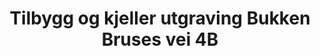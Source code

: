 ---
layout: post
title: "Tilbygg og kjeller utgraving Bukken Bruses vei 4B"

cardImg: {
	lg: "assets/img/posts/2017-10-17-tilbygg-kjeller-bukken-bruses-vei-4b/035_lg.jpg",
	md: "assets/img/posts/2017-10-17-tilbygg-kjeller-bukken-bruses-vei-4b/035_md.jpg",
	sm: "assets/img/posts/2017-10-17-tilbygg-kjeller-bukken-bruses-vei-4b/035_sm.jpg"
}
images: [
    {
        lg: "assets/img/posts/2017-10-17-tilbygg-kjeller-bukken-bruses-vei-4b/001_lg.jpg",
		md: "assets/img/posts/2017-10-17-tilbygg-kjeller-bukken-bruses-vei-4b/001_md.jpg",
		sm: "assets/img/posts/2017-10-17-tilbygg-kjeller-bukken-bruses-vei-4b/001_sm.jpg"
    },{
        lg: "assets/img/posts/2017-10-17-tilbygg-kjeller-bukken-bruses-vei-4b/002_lg.jpg",
        md: "assets/img/posts/2017-10-17-tilbygg-kjeller-bukken-bruses-vei-4b/002_md.jpg",
		sm: "assets/img/posts/2017-10-17-tilbygg-kjeller-bukken-bruses-vei-4b/002_sm.jpg"
    },{
        lg: "assets/img/posts/2017-10-17-tilbygg-kjeller-bukken-bruses-vei-4b/003_lg.jpg",
        md: "assets/img/posts/2017-10-17-tilbygg-kjeller-bukken-bruses-vei-4b/003_md.jpg",
		sm: "assets/img/posts/2017-10-17-tilbygg-kjeller-bukken-bruses-vei-4b/003_sm.jpg"
    },{
        lg: "assets/img/posts/2017-10-17-tilbygg-kjeller-bukken-bruses-vei-4b/004_lg.jpg",
        md: "assets/img/posts/2017-10-17-tilbygg-kjeller-bukken-bruses-vei-4b/004_md.jpg",
		sm: "assets/img/posts/2017-10-17-tilbygg-kjeller-bukken-bruses-vei-4b/004_sm.jpg"
    },{
        lg: "assets/img/posts/2017-10-17-tilbygg-kjeller-bukken-bruses-vei-4b/005_lg.jpg",
        md: "assets/img/posts/2017-10-17-tilbygg-kjeller-bukken-bruses-vei-4b/005_md.jpg",
		sm: "assets/img/posts/2017-10-17-tilbygg-kjeller-bukken-bruses-vei-4b/005_sm.jpg"
    },{
        lg: "assets/img/posts/2017-10-17-tilbygg-kjeller-bukken-bruses-vei-4b/006_lg.jpg",
        md: "assets/img/posts/2017-10-17-tilbygg-kjeller-bukken-bruses-vei-4b/006_md.jpg",
		sm: "assets/img/posts/2017-10-17-tilbygg-kjeller-bukken-bruses-vei-4b/006_sm.jpg"
    },{
        lg: "assets/img/posts/2017-10-17-tilbygg-kjeller-bukken-bruses-vei-4b/007_lg.jpg",
        md: "assets/img/posts/2017-10-17-tilbygg-kjeller-bukken-bruses-vei-4b/007_md.jpg",
		sm: "assets/img/posts/2017-10-17-tilbygg-kjeller-bukken-bruses-vei-4b/007_sm.jpg"
    },{
        lg: "assets/img/posts/2017-10-17-tilbygg-kjeller-bukken-bruses-vei-4b/008_lg.jpg",
        md: "assets/img/posts/2017-10-17-tilbygg-kjeller-bukken-bruses-vei-4b/008_md.jpg",
		sm: "assets/img/posts/2017-10-17-tilbygg-kjeller-bukken-bruses-vei-4b/008_sm.jpg"
    },{
        lg: "assets/img/posts/2017-10-17-tilbygg-kjeller-bukken-bruses-vei-4b/009_lg.jpg",
        md: "assets/img/posts/2017-10-17-tilbygg-kjeller-bukken-bruses-vei-4b/009_md.jpg",
		sm: "assets/img/posts/2017-10-17-tilbygg-kjeller-bukken-bruses-vei-4b/009_sm.jpg"
    },{
        lg: "assets/img/posts/2017-10-17-tilbygg-kjeller-bukken-bruses-vei-4b/010_lg.jpg",
        md: "assets/img/posts/2017-10-17-tilbygg-kjeller-bukken-bruses-vei-4b/010_md.jpg",
		sm: "assets/img/posts/2017-10-17-tilbygg-kjeller-bukken-bruses-vei-4b/010_sm.jpg"
    },{
        lg: "assets/img/posts/2017-10-17-tilbygg-kjeller-bukken-bruses-vei-4b/011_lg.jpg",
        md: "assets/img/posts/2017-10-17-tilbygg-kjeller-bukken-bruses-vei-4b/011_md.jpg",
		sm: "assets/img/posts/2017-10-17-tilbygg-kjeller-bukken-bruses-vei-4b/011_sm.jpg"
    },{
        lg: "assets/img/posts/2017-10-17-tilbygg-kjeller-bukken-bruses-vei-4b/012_lg.jpg",
        md: "assets/img/posts/2017-10-17-tilbygg-kjeller-bukken-bruses-vei-4b/012_md.jpg",
		sm: "assets/img/posts/2017-10-17-tilbygg-kjeller-bukken-bruses-vei-4b/012_sm.jpg"
    },{
        lg: "assets/img/posts/2017-10-17-tilbygg-kjeller-bukken-bruses-vei-4b/013_lg.jpg",
        md: "assets/img/posts/2017-10-17-tilbygg-kjeller-bukken-bruses-vei-4b/013_md.jpg",
		sm: "assets/img/posts/2017-10-17-tilbygg-kjeller-bukken-bruses-vei-4b/013_sm.jpg"
    },{
        lg: "assets/img/posts/2017-10-17-tilbygg-kjeller-bukken-bruses-vei-4b/014_lg.jpg",
        md: "assets/img/posts/2017-10-17-tilbygg-kjeller-bukken-bruses-vei-4b/014_md.jpg",
		sm: "assets/img/posts/2017-10-17-tilbygg-kjeller-bukken-bruses-vei-4b/014_sm.jpg"
    },{
        lg: "assets/img/posts/2017-10-17-tilbygg-kjeller-bukken-bruses-vei-4b/015_lg.jpg",
        md: "assets/img/posts/2017-10-17-tilbygg-kjeller-bukken-bruses-vei-4b/015_md.jpg",
		sm: "assets/img/posts/2017-10-17-tilbygg-kjeller-bukken-bruses-vei-4b/015_sm.jpg"
    },{
        lg: "assets/img/posts/2017-10-17-tilbygg-kjeller-bukken-bruses-vei-4b/016_lg.jpg",
        md: "assets/img/posts/2017-10-17-tilbygg-kjeller-bukken-bruses-vei-4b/016_md.jpg",
		sm: "assets/img/posts/2017-10-17-tilbygg-kjeller-bukken-bruses-vei-4b/016_sm.jpg"
    },{
        lg: "assets/img/posts/2017-10-17-tilbygg-kjeller-bukken-bruses-vei-4b/017_lg.jpg",
        md: "assets/img/posts/2017-10-17-tilbygg-kjeller-bukken-bruses-vei-4b/017_md.jpg",
		sm: "assets/img/posts/2017-10-17-tilbygg-kjeller-bukken-bruses-vei-4b/017_sm.jpg"
    },{
        lg: "assets/img/posts/2017-10-17-tilbygg-kjeller-bukken-bruses-vei-4b/018_lg.jpg",
        md: "assets/img/posts/2017-10-17-tilbygg-kjeller-bukken-bruses-vei-4b/018_md.jpg",
		sm: "assets/img/posts/2017-10-17-tilbygg-kjeller-bukken-bruses-vei-4b/018_sm.jpg"
    },{
        lg: "assets/img/posts/2017-10-17-tilbygg-kjeller-bukken-bruses-vei-4b/019_lg.jpg",
        md: "assets/img/posts/2017-10-17-tilbygg-kjeller-bukken-bruses-vei-4b/019_md.jpg",
		sm: "assets/img/posts/2017-10-17-tilbygg-kjeller-bukken-bruses-vei-4b/019_sm.jpg"
    },{
        lg: "assets/img/posts/2017-10-17-tilbygg-kjeller-bukken-bruses-vei-4b/020_lg.jpg",
        md: "assets/img/posts/2017-10-17-tilbygg-kjeller-bukken-bruses-vei-4b/020_md.jpg",
		sm: "assets/img/posts/2017-10-17-tilbygg-kjeller-bukken-bruses-vei-4b/020_sm.jpg"
    },{
        lg: "assets/img/posts/2017-10-17-tilbygg-kjeller-bukken-bruses-vei-4b/021_lg.jpg",
        md: "assets/img/posts/2017-10-17-tilbygg-kjeller-bukken-bruses-vei-4b/021_md.jpg",
		sm: "assets/img/posts/2017-10-17-tilbygg-kjeller-bukken-bruses-vei-4b/021_sm.jpg"
    },{
        lg: "assets/img/posts/2017-10-17-tilbygg-kjeller-bukken-bruses-vei-4b/022_lg.jpg",
        md: "assets/img/posts/2017-10-17-tilbygg-kjeller-bukken-bruses-vei-4b/022_md.jpg",
		sm: "assets/img/posts/2017-10-17-tilbygg-kjeller-bukken-bruses-vei-4b/022_sm.jpg"
    },{
        lg: "assets/img/posts/2017-10-17-tilbygg-kjeller-bukken-bruses-vei-4b/023_lg.jpg",
        md: "assets/img/posts/2017-10-17-tilbygg-kjeller-bukken-bruses-vei-4b/023_md.jpg",
		sm: "assets/img/posts/2017-10-17-tilbygg-kjeller-bukken-bruses-vei-4b/023_sm.jpg"
    },{
        lg: "assets/img/posts/2017-10-17-tilbygg-kjeller-bukken-bruses-vei-4b/024_lg.jpg",
        md: "assets/img/posts/2017-10-17-tilbygg-kjeller-bukken-bruses-vei-4b/024_md.jpg",
		sm: "assets/img/posts/2017-10-17-tilbygg-kjeller-bukken-bruses-vei-4b/024_sm.jpg"
    },{
        lg: "assets/img/posts/2017-10-17-tilbygg-kjeller-bukken-bruses-vei-4b/025_lg.jpg",
        md: "assets/img/posts/2017-10-17-tilbygg-kjeller-bukken-bruses-vei-4b/025_md.jpg",
		sm: "assets/img/posts/2017-10-17-tilbygg-kjeller-bukken-bruses-vei-4b/025_sm.jpg"
    },{
        lg: "assets/img/posts/2017-10-17-tilbygg-kjeller-bukken-bruses-vei-4b/026_lg.jpg",
        md: "assets/img/posts/2017-10-17-tilbygg-kjeller-bukken-bruses-vei-4b/026_md.jpg",
		sm: "assets/img/posts/2017-10-17-tilbygg-kjeller-bukken-bruses-vei-4b/026_sm.jpg"
    },{
        lg: "assets/img/posts/2017-10-17-tilbygg-kjeller-bukken-bruses-vei-4b/027_lg.jpg",
        md: "assets/img/posts/2017-10-17-tilbygg-kjeller-bukken-bruses-vei-4b/027_md.jpg",
		sm: "assets/img/posts/2017-10-17-tilbygg-kjeller-bukken-bruses-vei-4b/027_sm.jpg"
    },{
        lg: "assets/img/posts/2017-10-17-tilbygg-kjeller-bukken-bruses-vei-4b/028_lg.jpg",
        md: "assets/img/posts/2017-10-17-tilbygg-kjeller-bukken-bruses-vei-4b/028_md.jpg",
		sm: "assets/img/posts/2017-10-17-tilbygg-kjeller-bukken-bruses-vei-4b/028_sm.jpg"
    },{
        lg: "assets/img/posts/2017-10-17-tilbygg-kjeller-bukken-bruses-vei-4b/029_lg.jpg",
        md: "assets/img/posts/2017-10-17-tilbygg-kjeller-bukken-bruses-vei-4b/029_md.jpg",
		sm: "assets/img/posts/2017-10-17-tilbygg-kjeller-bukken-bruses-vei-4b/029_sm.jpg"
    },{
        lg: "assets/img/posts/2017-10-17-tilbygg-kjeller-bukken-bruses-vei-4b/030_lg.jpg",
        md: "assets/img/posts/2017-10-17-tilbygg-kjeller-bukken-bruses-vei-4b/030_md.jpg",
		sm: "assets/img/posts/2017-10-17-tilbygg-kjeller-bukken-bruses-vei-4b/030_sm.jpg"
    },{
        lg: "assets/img/posts/2017-10-17-tilbygg-kjeller-bukken-bruses-vei-4b/031_lg.jpg",
        md: "assets/img/posts/2017-10-17-tilbygg-kjeller-bukken-bruses-vei-4b/031_md.jpg",
		sm: "assets/img/posts/2017-10-17-tilbygg-kjeller-bukken-bruses-vei-4b/031_sm.jpg"
    },{
        lg: "assets/img/posts/2017-10-17-tilbygg-kjeller-bukken-bruses-vei-4b/032_lg.jpg",
        md: "assets/img/posts/2017-10-17-tilbygg-kjeller-bukken-bruses-vei-4b/032_md.jpg",
		sm: "assets/img/posts/2017-10-17-tilbygg-kjeller-bukken-bruses-vei-4b/032_sm.jpg"
    },{
        lg: "assets/img/posts/2017-10-17-tilbygg-kjeller-bukken-bruses-vei-4b/033_lg.jpg",
        md: "assets/img/posts/2017-10-17-tilbygg-kjeller-bukken-bruses-vei-4b/033_md.jpg",
		sm: "assets/img/posts/2017-10-17-tilbygg-kjeller-bukken-bruses-vei-4b/033_sm.jpg"
    },{
        lg: "assets/img/posts/2017-10-17-tilbygg-kjeller-bukken-bruses-vei-4b/034_lg.jpg",
        md: "assets/img/posts/2017-10-17-tilbygg-kjeller-bukken-bruses-vei-4b/034_md.jpg",
		sm: "assets/img/posts/2017-10-17-tilbygg-kjeller-bukken-bruses-vei-4b/034_sm.jpg"
    },{
        lg: "assets/img/posts/2017-10-17-tilbygg-kjeller-bukken-bruses-vei-4b/035_lg.jpg",
        md: "assets/img/posts/2017-10-17-tilbygg-kjeller-bukken-bruses-vei-4b/035_md.jpg",
		sm: "assets/img/posts/2017-10-17-tilbygg-kjeller-bukken-bruses-vei-4b/035_sm.jpg"
    },{
        lg: "assets/img/posts/2017-10-17-tilbygg-kjeller-bukken-bruses-vei-4b/036_lg.jpg",
        md: "assets/img/posts/2017-10-17-tilbygg-kjeller-bukken-bruses-vei-4b/036_md.jpg",
		sm: "assets/img/posts/2017-10-17-tilbygg-kjeller-bukken-bruses-vei-4b/036_sm.jpg"
    },{
        lg: "assets/img/posts/2017-10-17-tilbygg-kjeller-bukken-bruses-vei-4b/037_lg.jpg",
        md: "assets/img/posts/2017-10-17-tilbygg-kjeller-bukken-bruses-vei-4b/037_md.jpg",
		sm: "assets/img/posts/2017-10-17-tilbygg-kjeller-bukken-bruses-vei-4b/037_sm.jpg"
    },{
        lg: "assets/img/posts/2017-10-17-tilbygg-kjeller-bukken-bruses-vei-4b/038_lg.jpg",
        md: "assets/img/posts/2017-10-17-tilbygg-kjeller-bukken-bruses-vei-4b/038_md.jpg",
		sm: "assets/img/posts/2017-10-17-tilbygg-kjeller-bukken-bruses-vei-4b/038_sm.jpg"
    },{
        lg: "assets/img/posts/2017-10-17-tilbygg-kjeller-bukken-bruses-vei-4b/039_lg.jpg",
        md: "assets/img/posts/2017-10-17-tilbygg-kjeller-bukken-bruses-vei-4b/039_md.jpg",
		sm: "assets/img/posts/2017-10-17-tilbygg-kjeller-bukken-bruses-vei-4b/039_sm.jpg"
    },{
        lg: "assets/img/posts/2017-10-17-tilbygg-kjeller-bukken-bruses-vei-4b/040_lg.jpg",
        md: "assets/img/posts/2017-10-17-tilbygg-kjeller-bukken-bruses-vei-4b/040_md.jpg",
		sm: "assets/img/posts/2017-10-17-tilbygg-kjeller-bukken-bruses-vei-4b/040_sm.jpg"
    },{
        lg: "assets/img/posts/2017-10-17-tilbygg-kjeller-bukken-bruses-vei-4b/041_lg.jpg",
        md: "assets/img/posts/2017-10-17-tilbygg-kjeller-bukken-bruses-vei-4b/041_md.jpg",
		sm: "assets/img/posts/2017-10-17-tilbygg-kjeller-bukken-bruses-vei-4b/041_sm.jpg"
    },{
        lg: "assets/img/posts/2017-10-17-tilbygg-kjeller-bukken-bruses-vei-4b/042_lg.jpg",
        md: "assets/img/posts/2017-10-17-tilbygg-kjeller-bukken-bruses-vei-4b/042_md.jpg",
		sm: "assets/img/posts/2017-10-17-tilbygg-kjeller-bukken-bruses-vei-4b/042_sm.jpg"
    },{
        lg: "assets/img/posts/2017-10-17-tilbygg-kjeller-bukken-bruses-vei-4b/043_lg.jpg",
        md: "assets/img/posts/2017-10-17-tilbygg-kjeller-bukken-bruses-vei-4b/043_md.jpg",
		sm: "assets/img/posts/2017-10-17-tilbygg-kjeller-bukken-bruses-vei-4b/043_sm.jpg"
    },{
        lg: "assets/img/posts/2017-10-17-tilbygg-kjeller-bukken-bruses-vei-4b/044_lg.jpg",
        md: "assets/img/posts/2017-10-17-tilbygg-kjeller-bukken-bruses-vei-4b/044_md.jpg",
		sm: "assets/img/posts/2017-10-17-tilbygg-kjeller-bukken-bruses-vei-4b/044_sm.jpg"
    },{
        lg: "assets/img/posts/2017-10-17-tilbygg-kjeller-bukken-bruses-vei-4b/045_lg.jpg",
        md: "assets/img/posts/2017-10-17-tilbygg-kjeller-bukken-bruses-vei-4b/045_md.jpg",
		sm: "assets/img/posts/2017-10-17-tilbygg-kjeller-bukken-bruses-vei-4b/045_sm.jpg"
    },{
        lg: "assets/img/posts/2017-10-17-tilbygg-kjeller-bukken-bruses-vei-4b/046_lg.jpg",
        md: "assets/img/posts/2017-10-17-tilbygg-kjeller-bukken-bruses-vei-4b/046_md.jpg",
		sm: "assets/img/posts/2017-10-17-tilbygg-kjeller-bukken-bruses-vei-4b/046_sm.jpg"
    },{
        lg: "assets/img/posts/2017-10-17-tilbygg-kjeller-bukken-bruses-vei-4b/047_lg.jpg",
        md: "assets/img/posts/2017-10-17-tilbygg-kjeller-bukken-bruses-vei-4b/047_md.jpg",
		sm: "assets/img/posts/2017-10-17-tilbygg-kjeller-bukken-bruses-vei-4b/047_sm.jpg"
    },{
        lg: "assets/img/posts/2017-10-17-tilbygg-kjeller-bukken-bruses-vei-4b/048_lg.jpg",
        md: "assets/img/posts/2017-10-17-tilbygg-kjeller-bukken-bruses-vei-4b/048_md.jpg",
		sm: "assets/img/posts/2017-10-17-tilbygg-kjeller-bukken-bruses-vei-4b/048_sm.jpg"
    }
]
---